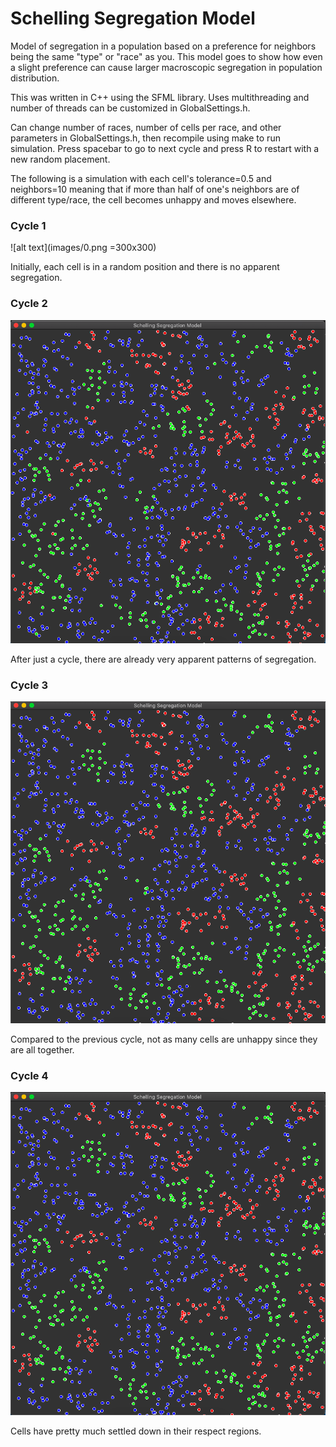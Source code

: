 # Schelling Segregation Model
Model of segregation in a population based on a preference for neighbors being the same "type" or "race" as you. This model goes to show how even a slight preference can cause larger macroscopic segregation in population distribution.

This was written in C++ using the SFML library. Uses multithreading and number of threads can be customized in GlobalSettings.h.

Can change number of races, number of cells per race, and other parameters in GlobalSettings.h, then recompile using make to run simulation. Press spacebar to go to next cycle and press R to restart with a new random placement.

The following is a simulation with each cell's tolerance=0.5 and neighbors=10 meaning that if more than half of one's neighbors are of different type/race, the cell becomes unhappy and moves elsewhere.

### Cycle 1
![alt text](images/0.png =300x300)

Initially, each cell is in a random position and there is no apparent segregation.

### Cycle 2
![alt text](images/1.png)

After just a cycle, there are already very apparent patterns of segregation.

### Cycle 3
![alt text](images/2.png)

Compared to the previous cycle, not as many cells are unhappy since they are all together.

### Cycle 4
![alt text](images/3.png)

Cells have pretty much settled down in their respect regions.
